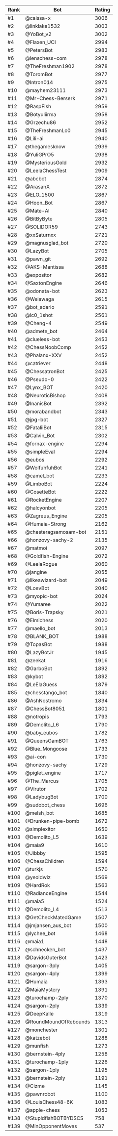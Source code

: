 Rank|Bot|Rating
---|---|---
#1|@caissa-x|3006
#2|@linklake1532|3003
#3|@YoBot_v2|3002
#4|@Flaxen_UCI|2994
#5|@PetersBot|2983
#6|@lenschess-com|2978
#7|@TheFreshman1902|2978
#8|@ToromBot|2977
#9|@Intron014|2975
#10|@mayhem23111|2973
#11|@Mr-Chess-Berserk|2971
#12|@RaspFish|2959
#13|@Botyuliirma|2958
#14|@Grzechu86|2952
#15|@TheFreshmanLc0|2945
#16|@Lili-ai|2940
#17|@thegamesknow|2939
#18|@YuliGPrO5|2938
#19|@MysteriousGold|2932
#20|@LeelaChessTest|2909
#21|@abcbot|2874
#22|@ArasanX|2872
#23|@ELO_1500|2867
#24|@Hoon_Bot|2867
#25|@Mate-AI|2840
#26|@BitByByte|2805
#27|@SOLIDOR59|2743
#28|@xxSaturnxx|2721
#29|@magnusglad_bot|2720
#30|@LazyBot|2705
#31|@pawn_git|2692
#32|@AKS-Mantissa|2688
#33|@expositor|2682
#34|@SaxtonEngine|2646
#35|@odonata-bot|2623
#36|@Weiawaga|2615
#37|@bot_adario|2591
#38|@lc0_1shot|2561
#39|@Cheng-4|2549
#40|@admete_bot|2464
#41|@clueless-bot|2453
#42|@ChessNoobComp|2452
#43|@Phalanx-XXV|2452
#44|@catriever|2448
#45|@ChessatronBot|2425
#46|@Pseudo-0|2422
#47|@Lynx_BOT|2420
#48|@NeuroticBishop|2408
#49|@InanisBot|2392
#50|@morabandbot|2343
#51|@jpg-bot|2327
#52|@FataliiBot|2315
#53|@Calvin_Bot|2302
#54|@fornax-engine|2294
#55|@simpleEval|2294
#56|@eubos|2292
#57|@WolfuhfuhBot|2241
#58|@camel_bot|2233
#59|@LimboBot|2224
#60|@CosetteBot|2222
#61|@RocketEngine|2207
#62|@halcyonbot|2205
#63|@Zagreus_Engine|2205
#64|@Humaia-Strong|2162
#65|@chesteragsamosam-bot|2151
#66|@honzovy-sachy-2|2135
#67|@matmoi|2097
#68|@Goldfish-Engine|2072
#69|@LeelaRogue|2060
#70|@jangine|2055
#71|@likeawizard-bot|2049
#72|@LoevBot|2040
#73|@myopic-bot|2024
#74|@Yumaree|2022
#75|@Boris-Trapsky|2021
#76|@Elmichess|2020
#77|@maello_bot|2013
#78|@BLANK_BOT|1988
#79|@TopasBot|1988
#80|@LazyBotJr|1945
#81|@zeekat|1916
#82|@GarboBot|1892
#83|@kybot|1892
#84|@LeElaGuess|1879
#85|@chesstango_bot|1840
#86|@AshNostromo|1834
#87|@ChessBot8051|1801
#88|@notropis|1793
#89|@Demolito_L6|1790
#90|@baby_eubos|1782
#91|@QueensGamBOT|1763
#92|@Blue_Mongoose|1733
#93|@ai-con|1730
#94|@honzovy-sachy|1729
#95|@piglet_engine|1717
#96|@The_Marcus|1705
#97|@Virutor|1702
#98|@LadybugBot|1700
#99|@sudobot_chess|1696
#100|@melsh_bot|1685
#101|@Drunken-pipe-bomb|1672
#102|@simplexitor|1650
#103|@Demolito_L5|1639
#104|@maia9|1610
#105|@Jibbby|1595
#106|@ChessChildren|1594
#107|@turkjs|1570
#108|@yeoldwiz|1569
#109|@HardRok|1563
#110|@RadianceEngine|1544
#111|@maia5|1524
#112|@Demolito_L4|1513
#113|@GetCheckMatedGame|1507
#114|@jmjansen_aus_bot|1500
#115|@lychee_bot|1468
#116|@maia1|1448
#117|@schnecken_bot|1437
#118|@DavidsGuterBot|1423
#119|@sargon-3ply|1405
#120|@sargon-4ply|1399
#121|@Humaia|1393
#122|@MaiaMystery|1391
#123|@turochamp-2ply|1370
#124|@sargon-2ply|1339
#125|@DeepKalle|1319
#126|@RoundMoundOfRebounds|1313
#127|@monchester|1301
#128|@katzebot|1288
#129|@munfish|1273
#130|@bernstein-4ply|1258
#131|@turochamp-1ply|1226
#132|@sargon-1ply|1195
#133|@bernstein-2ply|1191
#134|@Cizme|1145
#135|@pawnrobot|1100
#136|@LouisChess48-6K|1083
#137|@apple-chess|1053
#138|@StupidfishBOTBYDSCS|758
#139|@MinOpponentMoves|537
